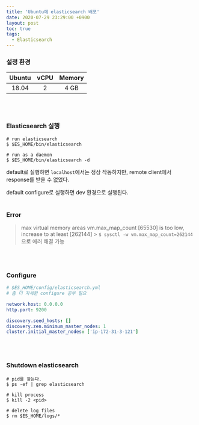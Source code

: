 ```yaml
---
title: 'Ubuntu에 elasticsearch 배포'
date: 2020-07-29 23:29:00 +0900
layout: post
toc: true
tags:
  - Elasticsearch
---
```


### 설정 환경

| Ubuntu | vCPU | Memory |
| :----: | :--: | :----: |
| 18.04  |  2   |  4 GB  |

<br><br>

### Elasticsearch 실행

```shell
# run elasticsearch
$ $ES_HOME/bin/elasticsearch

# run as a daemon
$ $ES_HOME/bin/elasticsearch -d
```

default로 실행하면 `localhost`에서는 정상 작동하지만, remote client에서 response를 받을 수 없었다.

default configure로 실행하면 dev 환경으로 실행된다.
<br><br>

### Error

> max virtual memory areas vm.max_map_count [65530] is too low, increase to at least [262144] > `$ sysctl -w vm.max_map_count=262144` 으로 에러 해결 가능

<br><br>

### Configure

```yml
# $ES_HOME/config/elasticsearch.yml
# 좀 더 자세한 configure 공부 필요

network.host: 0.0.0.0
http.port: 9200

discovery.seed_hosts: []
discovery.zen.minimum_master_nodes: 1
cluster.initial_master_nodes: ['ip-172-31-3-121']
```

<br><br>

### Shutdown elasticsearch

```shell
# pid를 찾는다.
$ ps -ef | grep elasticsearch

# kill process
$ kill -2 <pid>

# delete log files
$ rm $ES_HOME/logs/*
```
